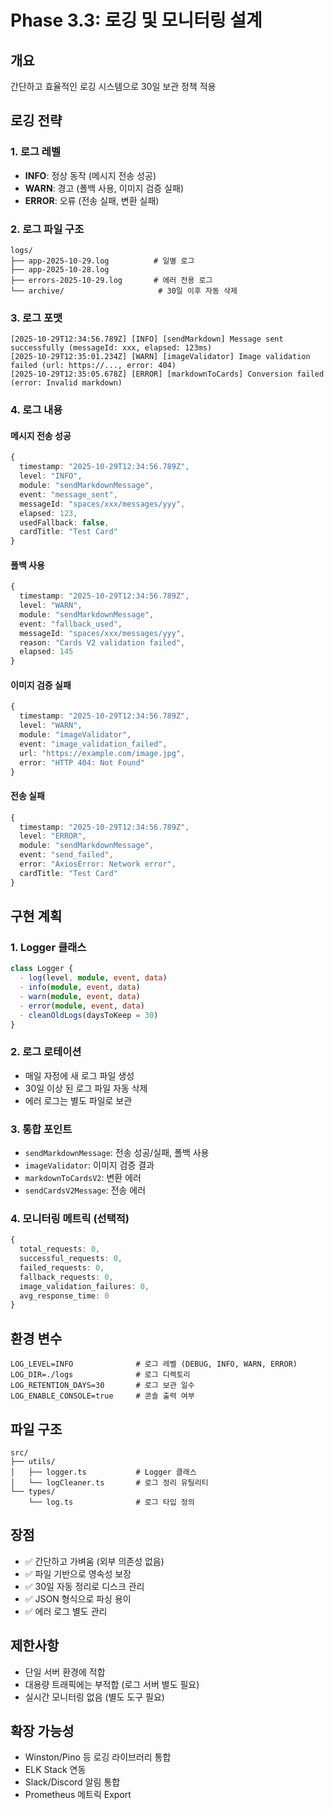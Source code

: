 # Phase 3.3: 로깅 및 모니터링 설계

## 개요
간단하고 효율적인 로깅 시스템으로 30일 보관 정책 적용

## 로깅 전략

### 1. 로그 레벨
- **INFO**: 정상 동작 (메시지 전송 성공)
- **WARN**: 경고 (폴백 사용, 이미지 검증 실패)
- **ERROR**: 오류 (전송 실패, 변환 실패)

### 2. 로그 파일 구조
```
logs/
├── app-2025-10-29.log          # 일별 로그
├── app-2025-10-28.log
├── errors-2025-10-29.log       # 에러 전용 로그
└── archive/                     # 30일 이후 자동 삭제
```

### 3. 로그 포맷
```
[2025-10-29T12:34:56.789Z] [INFO] [sendMarkdown] Message sent successfully (messageId: xxx, elapsed: 123ms)
[2025-10-29T12:35:01.234Z] [WARN] [imageValidator] Image validation failed (url: https://..., error: 404)
[2025-10-29T12:35:05.678Z] [ERROR] [markdownToCards] Conversion failed (error: Invalid markdown)
```

### 4. 로그 내용

#### 메시지 전송 성공
```typescript
{
  timestamp: "2025-10-29T12:34:56.789Z",
  level: "INFO",
  module: "sendMarkdownMessage",
  event: "message_sent",
  messageId: "spaces/xxx/messages/yyy",
  elapsed: 123,
  usedFallback: false,
  cardTitle: "Test Card"
}
```

#### 폴백 사용
```typescript
{
  timestamp: "2025-10-29T12:34:56.789Z",
  level: "WARN",
  module: "sendMarkdownMessage",
  event: "fallback_used",
  messageId: "spaces/xxx/messages/yyy",
  reason: "Cards V2 validation failed",
  elapsed: 145
}
```

#### 이미지 검증 실패
```typescript
{
  timestamp: "2025-10-29T12:34:56.789Z",
  level: "WARN",
  module: "imageValidator",
  event: "image_validation_failed",
  url: "https://example.com/image.jpg",
  error: "HTTP 404: Not Found"
}
```

#### 전송 실패
```typescript
{
  timestamp: "2025-10-29T12:34:56.789Z",
  level: "ERROR",
  module: "sendMarkdownMessage",
  event: "send_failed",
  error: "AxiosError: Network error",
  cardTitle: "Test Card"
}
```

## 구현 계획

### 1. Logger 클래스
```typescript
class Logger {
  - log(level, module, event, data)
  - info(module, event, data)
  - warn(module, event, data)
  - error(module, event, data)
  - cleanOldLogs(daysToKeep = 30)
}
```

### 2. 로그 로테이션
- 매일 자정에 새 로그 파일 생성
- 30일 이상 된 로그 파일 자동 삭제
- 에러 로그는 별도 파일로 보관

### 3. 통합 포인트
- `sendMarkdownMessage`: 전송 성공/실패, 폴백 사용
- `imageValidator`: 이미지 검증 결과
- `markdownToCardsV2`: 변환 에러
- `sendCardsV2Message`: 전송 에러

### 4. 모니터링 메트릭 (선택적)
```typescript
{
  total_requests: 0,
  successful_requests: 0,
  failed_requests: 0,
  fallback_requests: 0,
  image_validation_failures: 0,
  avg_response_time: 0
}
```

## 환경 변수
```env
LOG_LEVEL=INFO              # 로그 레벨 (DEBUG, INFO, WARN, ERROR)
LOG_DIR=./logs              # 로그 디렉토리
LOG_RETENTION_DAYS=30       # 로그 보관 일수
LOG_ENABLE_CONSOLE=true     # 콘솔 출력 여부
```

## 파일 구조
```
src/
├── utils/
│   ├── logger.ts           # Logger 클래스
│   └── logCleaner.ts       # 로그 정리 유틸리티
└── types/
    └── log.ts              # 로그 타입 정의
```

## 장점
- ✅ 간단하고 가벼움 (외부 의존성 없음)
- ✅ 파일 기반으로 영속성 보장
- ✅ 30일 자동 정리로 디스크 관리
- ✅ JSON 형식으로 파싱 용이
- ✅ 에러 로그 별도 관리

## 제한사항
- 단일 서버 환경에 적합
- 대용량 트래픽에는 부적합 (로그 서버 별도 필요)
- 실시간 모니터링 없음 (별도 도구 필요)

## 확장 가능성
- Winston/Pino 등 로깅 라이브러리 통합
- ELK Stack 연동
- Slack/Discord 알림 통합
- Prometheus 메트릭 Export
